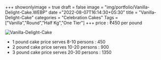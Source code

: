 +++
showonlyimage = true
draft = false
image = "img/portfolio/Vanilla-Delight-Cake.WEBP"
date ="2022-08-07T16:14:30+05:30"
title = "Vanilla-Delight-Cake"
categories = "Celebration Cakes"
Tags = ["Vanilla","Round","Half Kg","One Tier"]
+++
price : ₹450 per pound
<!--more-->
![Vanilla-Delight-Cake](/img/portfolio/Vanilla-Delight-Cake.WEBP)
* 1 pound cake price serves 8-10 persons : 450
* 2 pound cake price serves 10-20 persons : 900
* 3 pound cake price serves 20-30 persons : 1350
